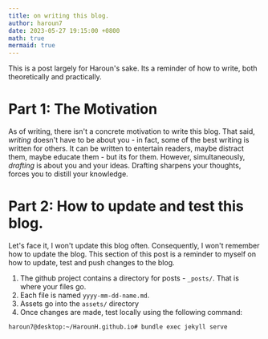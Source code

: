 ```yaml
---
title: on writing this blog.
author: haroun7
date: 2023-05-27 19:15:00 +0800
math: true
mermaid: true
---
```

This is a post largely for Haroun's sake. Its a reminder of how to write, both theoretically and practically.

# Part 1: The Motivation
As of writing, there isn't a concrete motivation to write this blog.
That said, _writing_ doesn't have to be about you - in fact, some of the best writing is written for others. It can be written to entertain readers, maybe distract them, maybe educate them - but its for them.
However, simultaneously, _drafting_ is about you and your ideas. Drafting sharpens your thoughts, forces you to distill your knowledge.

# Part 2: How to update and test this blog.
Let's face it, I won't update this blog often. Consequently, I won't remember how to update the blog. This section of this post is a reminder to myself on how to update, test and push changes to the blog.

1. The github project contains a directory for posts - `_posts/`. That is where your files go.
2. Each file is named `yyyy-mm-dd-name.md`.
3. Assets go into the `assets/` directory
4. Once changes are made, test locally using the following command:

```console
haroun7@desktop:~/HarounH.github.io# bundle exec jekyll serve
```